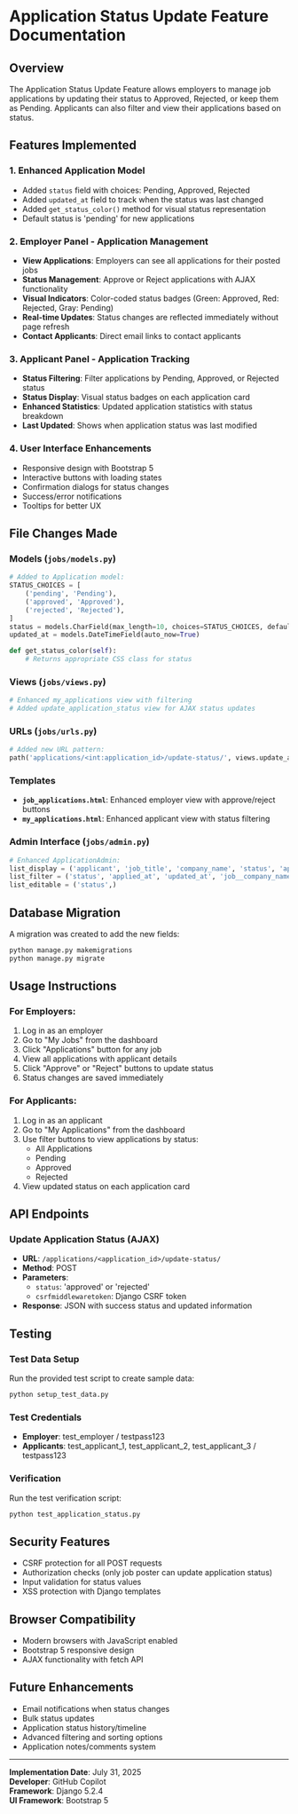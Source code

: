 # Application Status Update Feature Documentation

## Overview
The Application Status Update Feature allows employers to manage job applications by updating their status to Approved, Rejected, or keep them as Pending. Applicants can also filter and view their applications based on status.

## Features Implemented

### 1. Enhanced Application Model
- Added `status` field with choices: Pending, Approved, Rejected
- Added `updated_at` field to track when the status was last changed
- Added `get_status_color()` method for visual status representation
- Default status is 'pending' for new applications

### 2. Employer Panel - Application Management
- **View Applications**: Employers can see all applications for their posted jobs
- **Status Management**: Approve or Reject applications with AJAX functionality
- **Visual Indicators**: Color-coded status badges (Green: Approved, Red: Rejected, Gray: Pending)
- **Real-time Updates**: Status changes are reflected immediately without page refresh
- **Contact Applicants**: Direct email links to contact applicants

### 3. Applicant Panel - Application Tracking  
- **Status Filtering**: Filter applications by Pending, Approved, or Rejected status
- **Status Display**: Visual status badges on each application card
- **Enhanced Statistics**: Updated application statistics with status breakdown
- **Last Updated**: Shows when application status was last modified

### 4. User Interface Enhancements
- Responsive design with Bootstrap 5
- Interactive buttons with loading states
- Confirmation dialogs for status changes
- Success/error notifications
- Tooltips for better UX

## File Changes Made

### Models (`jobs/models.py`)
```python
# Added to Application model:
STATUS_CHOICES = [
    ('pending', 'Pending'),
    ('approved', 'Approved'),
    ('rejected', 'Rejected'),
]
status = models.CharField(max_length=10, choices=STATUS_CHOICES, default='pending')
updated_at = models.DateTimeField(auto_now=True)

def get_status_color(self):
    # Returns appropriate CSS class for status
```

### Views (`jobs/views.py`)
```python
# Enhanced my_applications view with filtering
# Added update_application_status view for AJAX status updates
```

### URLs (`jobs/urls.py`)
```python
# Added new URL pattern:
path('applications/<int:application_id>/update-status/', views.update_application_status, name='update_application_status')
```

### Templates
- **`job_applications.html`**: Enhanced employer view with approve/reject buttons
- **`my_applications.html`**: Enhanced applicant view with status filtering

### Admin Interface (`jobs/admin.py`)
```python
# Enhanced ApplicationAdmin:
list_display = ('applicant', 'job_title', 'company_name', 'status', 'applied_at', 'updated_at')
list_filter = ('status', 'applied_at', 'updated_at', 'job__company_name')
list_editable = ('status',)
```

## Database Migration
A migration was created to add the new fields:
```bash
python manage.py makemigrations
python manage.py migrate
```

## Usage Instructions

### For Employers:
1. Log in as an employer
2. Go to "My Jobs" from the dashboard
3. Click "Applications" button for any job
4. View all applications with applicant details
5. Click "Approve" or "Reject" buttons to update status
6. Status changes are saved immediately

### For Applicants:
1. Log in as an applicant  
2. Go to "My Applications" from the dashboard
3. Use filter buttons to view applications by status:
   - All Applications
   - Pending
   - Approved
   - Rejected
4. View updated status on each application card

## API Endpoints

### Update Application Status (AJAX)
- **URL**: `/applications/<application_id>/update-status/`
- **Method**: POST
- **Parameters**: 
  - `status`: 'approved' or 'rejected'
  - `csrfmiddlewaretoken`: Django CSRF token
- **Response**: JSON with success status and updated information

## Testing

### Test Data Setup
Run the provided test script to create sample data:
```bash
python setup_test_data.py
```

### Test Credentials
- **Employer**: test_employer / testpass123
- **Applicants**: test_applicant_1, test_applicant_2, test_applicant_3 / testpass123

### Verification
Run the test verification script:
```bash
python test_application_status.py
```

## Security Features
- CSRF protection for all POST requests
- Authorization checks (only job poster can update application status)
- Input validation for status values
- XSS protection with Django templates

## Browser Compatibility
- Modern browsers with JavaScript enabled
- Bootstrap 5 responsive design
- AJAX functionality with fetch API

## Future Enhancements
- Email notifications when status changes
- Bulk status updates
- Application status history/timeline
- Advanced filtering and sorting options
- Application notes/comments system

---

**Implementation Date**: July 31, 2025  
**Developer**: GitHub Copilot  
**Framework**: Django 5.2.4  
**UI Framework**: Bootstrap 5
